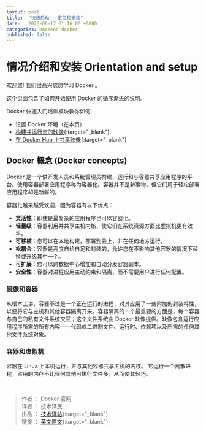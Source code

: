 ```yaml
---
layout: post
title:  "快速启动 - 定位和安装"
date:   2020-06-17 01:16:00 +0800
categories: backend docker
published: false
---
```


# 情况介绍和安装 Orientation and setup

欢迎您! 我们很高兴您想学习 Docker 。

这个页面包含了如何开始使用 Docker 的循序渐进的说明。

Docker 快速入门培训模块教你如何:

- 设置 Docker 环境（在本页）
- [构建并运行您的映像](https://docs.docker.com/get-started/part2/){:target="_blank"}
- [在 Docker Hub 上共享映像](https://docs.docker.com/get-started/part3/){:target="_blank"}

## Docker 概念 (Docker concepts)

Docker 是一个供开发人员和系统管理员构建、运行和与容器共享应用程序的平台。使用容器部署应用程序称为容器化。容器并不是新事物，但它们用于轻松部署应用程序却是新鲜的。

容器化越来越受欢迎，因为容器有以下优点：

- **灵活性**：即使是最复杂的应用程序也可以容器化。
- **轻量级**：容器利用并共享主机内核，使它们在系统资源方面比虚拟机更有效率。
- **可移植**：您可以在本地构建，部署到云上，并在任何地方运行。
- **松耦合**：容器是高度自给自足和封装的，允许您在不影响其他容器的情况下替换或升级其中一个。 
- **可扩展**：您可以跨数据中心增加和自动分发容器副本。
- **安全性**：容器对进程应用主动约束和隔离，而不需要用户进行任何配置。

### 镜像和容器

从根本上讲，容器不过是一个正在运行的进程，对其应用了一些附加的封装特性，以便将它与主机和其他容器隔离开来。容器隔离的一个最重要的方面是，每个容器与自己的私有文件系统交互；这个文件系统由 Docker 映像提供。映像包含运行应用程序所需的所有内容——代码或二进制文件、运行时、依赖项以及所需的任何其他文件系统对象。

### 容器和虚拟机

容器在 Linux 上本机运行，并与其他容器共享主机的内核。 它运行一个离散进程，占用的内存不比任何其他可执行文件多，从而使其轻巧。


<br/>

> 作者 ： Docker 官网 <br/>
> 译者 ： 技术译民 <br/>
> 出品 ： [技术译站](https://ittranslator.cn/){:target="_blank"} <br/>
> 链接 ： [英文原文](https://docs.docker.com/get-started/){:target="_blank"}
